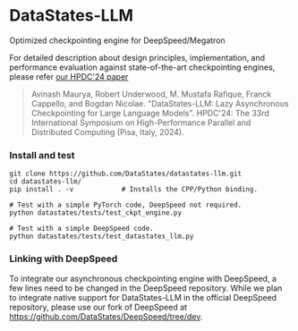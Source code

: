 # DataStates-LLM
Optimized checkpointing engine for DeepSpeed/Megatron

For detailed description about design principles, implementation, and performance evaluation against state-of-the-art checkpointing engines, please refer [our HPDC'24 paper](https://arxiv.org/abs/2406.10707)
> Avinash Maurya, Robert Underwood, M. Mustafa Rafique, Franck Cappello, and Bogdan Nicolae. "DataStates-LLM: Lazy Asynchronous Checkpointing for Large Language Models". HPDC'24: The 33rd International Symposium on High-Performance Parallel and Distributed Computing (Pisa, Italy, 2024).

### Install and test
```
git clone https://github.com/DataStates/datastates-llm.git
cd datastates-llm/
pip install . -v            # Installs the CPP/Python binding.

# Test with a simple PyTorch code, DeepSpeed not required.
python datastates/tests/test_ckpt_engine.py   

# Test with a simple DeepSpeed code.
python datastates/tests/test_datastates_llm.py   
```

### Linking with DeepSpeed
To integrate our asynchronous checkpointing engine with DeepSpeed, a few lines need to be changed in the DeepSpeed repository. While we plan to integrate native support for DataStates-LLM in the official DeepSpeed repository, please use our fork of DeepSpeed at https://github.com/DataStates/DeepSpeed/tree/dev. 